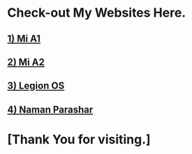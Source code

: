 # Check-out My Websites Here.

## [1) Mi A1](https://nparashar150.github.io/mia1)

## [2) Mi A2](https://nparashar150.github.io/mia2)

## [3) Legion OS](https://project-legionos.github.io/)

## [4) Naman Parashar](https://nparashar150.github.io)

# [Thank You for visiting.]
